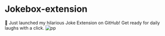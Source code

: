 # Jokebox-extension
🚀 Just launched my hilarious Joke Extension on GitHub! Get ready for daily laughs with a click. 
![pp](https://github.com/rajpattanaik/Jokebox-extension/assets/82193660/2d425afa-e7dc-421c-be82-d266cc1c3809)

